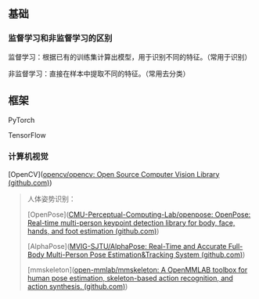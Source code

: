 ## 基础

### 监督学习和非监督学习的区别

监督学习：根据已有的训练集计算出模型，用于识别不同的特征。（常用于识别）

非监督学习：直接在样本中提取不同的特征。（常用去分类）

## 框架

PyTorch

TensorFlow

### 计算机视觉

[OpenCV]([opencv/opencv: Open Source Computer Vision Library (github.com)](https://github.com/opencv/opencv))

> 人体姿势识别：
>
> [OpenPose]([CMU-Perceptual-Computing-Lab/openpose: OpenPose: Real-time multi-person keypoint detection library for body, face, hands, and foot estimation (github.com)](https://github.com/CMU-Perceptual-Computing-Lab/openpose))
>
> [AlphaPose]([MVIG-SJTU/AlphaPose: Real-Time and Accurate Full-Body Multi-Person Pose Estimation&Tracking System (github.com)](https://github.com/MVIG-SJTU/AlphaPose))
>
> [mmskeleton]([open-mmlab/mmskeleton: A OpenMMLAB toolbox for human pose estimation, skeleton-based action recognition, and action synthesis. (github.com)](https://github.com/open-mmlab/mmskeleton))

